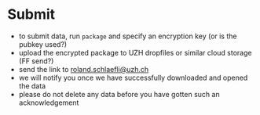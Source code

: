 # Submit

- to submit data, run `package` and specify an encryption key (or is the pubkey used?)
- upload the encrypted package to UZH dropfiles or similar cloud storage (FF send?)
- send the link to roland.schlaefli@uzh.ch
- we will notify you once we have successfully downloaded and opened the data
- please do not delete any data before you have gotten such an acknowledgement
